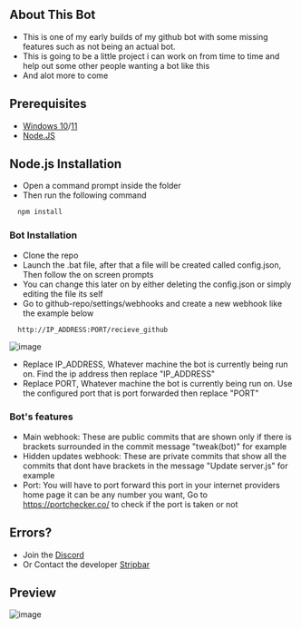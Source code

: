 ## About This Bot
- This is one of my early builds of my github bot with some missing features such as not being an actual bot.
- This is going to be a little project i can work on from time to time and help out some other people wanting a bot like this
- And alot more to come
## Prerequisites
-   [Windows 10](https://go.microsoft.com/fwlink/?LinkId=691209)/[11](https://go.microsoft.com/fwlink/?linkid=2156295)
- [Node.JS](https://nodejs.org/dist/v21.1.0/node-v21.1.0-x64.msi)

## Node.js Installation
- Open a command prompt inside the folder
- Then run the following command
```bash
  npm install
```
    
### Bot Installation
-  Clone the repo
- Launch the .bat file, after that a file will be created called config.json, Then follow the on screen prompts
- You can change this later on by either deleting the config.json or simply editing the file its self
- Go to github-repo/settings/webhooks and create a new webhook like the example below

```bash
  http://IP_ADDRESS:PORT/recieve_github
```
![image](https://i.imgur.com/lWOLTmh.png)

- Replace IP_ADDRESS, Whatever machine the bot is currently being run on. Find the ip address then replace "IP_ADDRESS"
- Replace PORT, Whatever machine the bot is currently being run on. Use the configured port that is port forwarded then replace "PORT"

### Bot's features
- Main webhook: These are public commits that are shown only if there is brackets surrounded in the commit message "tweak(bot)" for example
- Hidden updates webhook: These are private commits that show all the commits that dont have brackets in the message "Update server.js" for example
- Port: You will have to port forward this port in your internet providers home page it can be any number you want, Go to https://portchecker.co/ to check if the port is taken or not

## Errors?
-   Join the [Discord](https://discord.gg/VawvHqCf6B)
-   Or Contact the developer [Stripbar](https://i.imgur.com/0EnDiSn.png)
  

## Preview

![image](https://i.imgur.com/DkmOueu.png)
